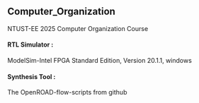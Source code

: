 ## Computer_Organization

NTUST-EE 2025 Computer Organization Course  

#### RTL Simulator :  
ModelSim-Intel FPGA Standard Edition, Version 20.1.1, windows  

#### Synthesis Tool :  
The OpenROAD-flow-scripts from github
